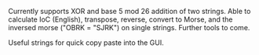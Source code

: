 Currently supports XOR and base 5 mod 26 addition of two strings.
Able to calculate IoC (English), transpose, reverse, convert to Morse, and the inversed morse ("OBRK = "SJRK") on single strings.
Further tools to come.

Useful strings for quick copy paste into the GUI.
